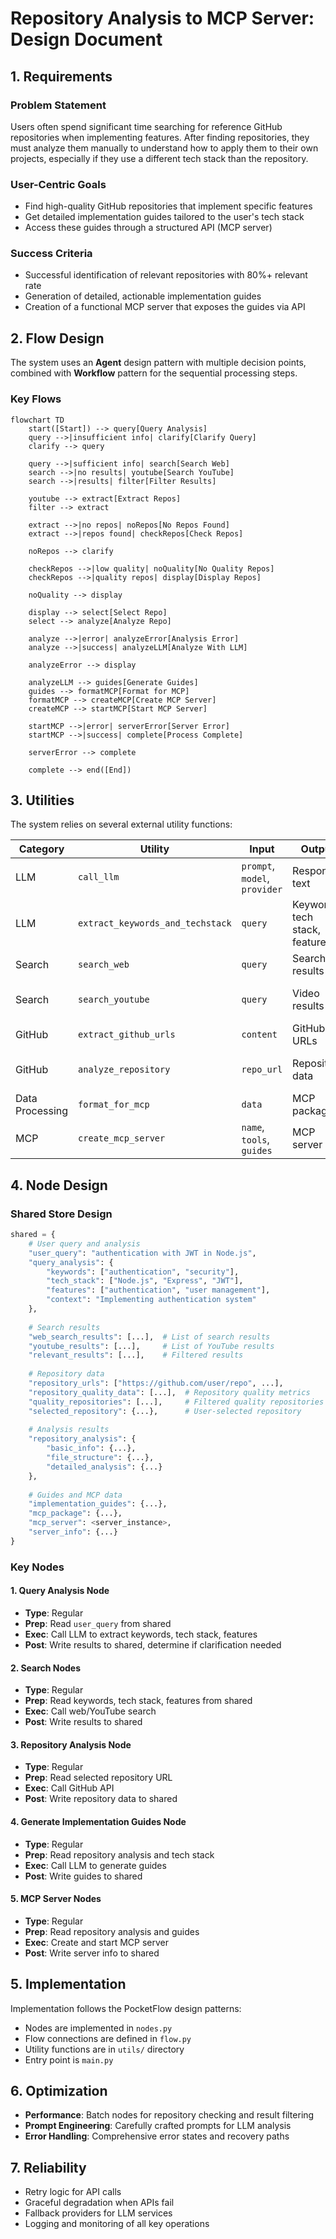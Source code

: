 # Repository Analysis to MCP Server: Design Document

## 1. Requirements

### Problem Statement
Users often spend significant time searching for reference GitHub repositories when implementing features. After finding repositories, they must analyze them manually to understand how to apply them to their own projects, especially if they use a different tech stack than the repository.

### User-Centric Goals
- Find high-quality GitHub repositories that implement specific features
- Get detailed implementation guides tailored to the user's tech stack
- Access these guides through a structured API (MCP server)

### Success Criteria
- Successful identification of relevant repositories with 80%+ relevant rate
- Generation of detailed, actionable implementation guides
- Creation of a functional MCP server that exposes the guides via API

## 2. Flow Design

The system uses an **Agent** design pattern with multiple decision points, combined with **Workflow** pattern for the sequential processing steps.

### Key Flows

```mermaid
flowchart TD
    start([Start]) --> query[Query Analysis]
    query -->|insufficient info| clarify[Clarify Query]
    clarify --> query
    
    query -->|sufficient info| search[Search Web]
    search -->|no results| youtube[Search YouTube]
    search -->|results| filter[Filter Results]
    
    youtube --> extract[Extract Repos]
    filter --> extract
    
    extract -->|no repos| noRepos[No Repos Found]
    extract -->|repos found| checkRepos[Check Repos]
    
    noRepos --> clarify
    
    checkRepos -->|low quality| noQuality[No Quality Repos]
    checkRepos -->|quality repos| display[Display Repos]
    
    noQuality --> display
    
    display --> select[Select Repo]
    select --> analyze[Analyze Repo]
    
    analyze -->|error| analyzeError[Analysis Error]
    analyze -->|success| analyzeLLM[Analyze With LLM]
    
    analyzeError --> display
    
    analyzeLLM --> guides[Generate Guides]
    guides --> formatMCP[Format for MCP]
    formatMCP --> createMCP[Create MCP Server]
    createMCP --> startMCP[Start MCP Server]
    
    startMCP -->|error| serverError[Server Error]
    startMCP -->|success| complete[Process Complete]
    
    serverError --> complete
    
    complete --> end([End])
```

## 3. Utilities

The system relies on several external utility functions:

| Category | Utility | Input | Output | Necessity |
|----------|---------|-------|--------|-----------|
| LLM | `call_llm` | `prompt`, `model`, `provider` | Response text | Core LLM interaction |
| LLM | `extract_keywords_and_techstack` | `query` | Keywords, tech stack, features | Initial query understanding |
| Search | `search_web` | `query` | Search results | Find repositories |
| Search | `search_youtube` | `query` | Video results | Additional repository sources |
| GitHub | `extract_github_urls` | `content` | GitHub URLs | Extract repository links |
| GitHub | `analyze_repository` | `repo_url` | Repository data | Detailed repository analysis |
| Data Processing | `format_for_mcp` | `data` | MCP package | MCP server preparation |
| MCP | `create_mcp_server` | `name`, `tools`, `guides` | MCP server | Implementation guide access |

## 4. Node Design

### Shared Store Design
```python
shared = {
    # User query and analysis
    "user_query": "authentication with JWT in Node.js",
    "query_analysis": {
        "keywords": ["authentication", "security"],
        "tech_stack": ["Node.js", "Express", "JWT"],
        "features": ["authentication", "user management"],
        "context": "Implementing authentication system"
    },
    
    # Search results
    "web_search_results": [...],  # List of search results
    "youtube_results": [...],     # List of YouTube results
    "relevant_results": [...],    # Filtered results
    
    # Repository data
    "repository_urls": ["https://github.com/user/repo", ...],
    "repository_quality_data": [...],  # Repository quality metrics
    "quality_repositories": [...],     # Filtered quality repositories
    "selected_repository": {...},      # User-selected repository
    
    # Analysis results
    "repository_analysis": {
        "basic_info": {...},
        "file_structure": {...},
        "detailed_analysis": {...}
    },
    
    # Guides and MCP data
    "implementation_guides": {...},
    "mcp_package": {...},
    "mcp_server": <server_instance>,
    "server_info": {...}
}
```

### Key Nodes

#### 1. Query Analysis Node
- **Type**: Regular
- **Prep**: Read `user_query` from shared
- **Exec**: Call LLM to extract keywords, tech stack, features
- **Post**: Write results to shared, determine if clarification needed

#### 2. Search Nodes
- **Type**: Regular
- **Prep**: Read keywords, tech stack, features from shared
- **Exec**: Call web/YouTube search
- **Post**: Write results to shared

#### 3. Repository Analysis Node
- **Type**: Regular
- **Prep**: Read selected repository URL
- **Exec**: Call GitHub API
- **Post**: Write repository data to shared

#### 4. Generate Implementation Guides Node
- **Type**: Regular
- **Prep**: Read repository analysis and tech stack
- **Exec**: Call LLM to generate guides
- **Post**: Write guides to shared

#### 5. MCP Server Nodes
- **Type**: Regular
- **Prep**: Read repository analysis and guides
- **Exec**: Create and start MCP server
- **Post**: Write server info to shared

## 5. Implementation

Implementation follows the PocketFlow design patterns:
- Nodes are implemented in `nodes.py`
- Flow connections are defined in `flow.py`
- Utility functions are in `utils/` directory
- Entry point is `main.py`

## 6. Optimization

- **Performance**: Batch nodes for repository checking and result filtering
- **Prompt Engineering**: Carefully crafted prompts for LLM analysis
- **Error Handling**: Comprehensive error states and recovery paths

## 7. Reliability

- Retry logic for API calls
- Graceful degradation when APIs fail
- Fallback providers for LLM services
- Logging and monitoring of all key operations 